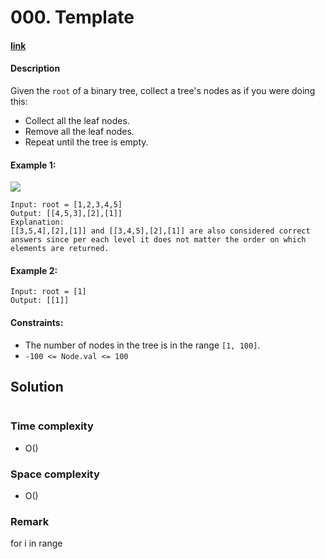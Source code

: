 # 000. Template

#### [link](https://leetcode.com/problems/XXX/)

#### Description
Given the `root` of a binary tree, collect a tree's nodes as if you were doing this:

* Collect all the leaf nodes.
* Remove all the leaf nodes.
* Repeat until the tree is empty.

#### Example 1:
![](https://assets.leetcode.com/uploads/2021/03/16/remleaves-tree.jpg)
```
Input: root = [1,2,3,4,5]
Output: [[4,5,3],[2],[1]]
Explanation:
[[3,5,4],[2],[1]] and [[3,4,5],[2],[1]] are also considered correct answers since per each level it does not matter the order on which elements are returned.
```
#### Example 2:
```
Input: root = [1]
Output: [[1]]
```

#### Constraints:
* The number of nodes in the tree is in the range `[1, 100]`.
* `-100 <= Node.val <= 100`

## Solution
```python
```
### Time complexity
* O()
### Space complexity
* O()
### Remark

for i in range